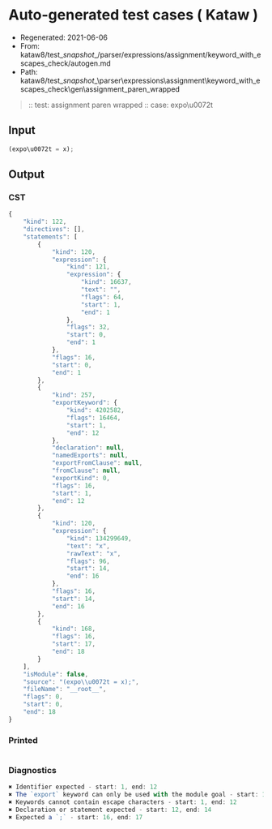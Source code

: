 # Auto-generated test cases ( Kataw )
- Regenerated: 2021-06-06
- From: kataw8/test\__snapshot__/parser/expressions/assignment/keyword_with_escapes_check/autogen.md
- Path: kataw8/test\__snapshot__\parser\expressions\assignment\keyword_with_escapes_check\gen\assignment_paren_wrapped
> :: test: assignment paren wrapped
> :: case: expo\u0072t
## Input

`````js
(expo\u0072t = x);
`````
## Output

### CST

```javascript
{
    "kind": 122,
    "directives": [],
    "statements": [
        {
            "kind": 120,
            "expression": {
                "kind": 121,
                "expression": {
                    "kind": 16637,
                    "text": "",
                    "flags": 64,
                    "start": 1,
                    "end": 1
                },
                "flags": 32,
                "start": 0,
                "end": 1
            },
            "flags": 16,
            "start": 0,
            "end": 1
        },
        {
            "kind": 257,
            "exportKeyword": {
                "kind": 4202582,
                "flags": 16464,
                "start": 1,
                "end": 12
            },
            "declaration": null,
            "namedExports": null,
            "exportFromClause": null,
            "fromClause": null,
            "exportKind": 0,
            "flags": 16,
            "start": 1,
            "end": 12
        },
        {
            "kind": 120,
            "expression": {
                "kind": 134299649,
                "text": "x",
                "rawText": "x",
                "flags": 96,
                "start": 14,
                "end": 16
            },
            "flags": 16,
            "start": 14,
            "end": 16
        },
        {
            "kind": 168,
            "flags": 16,
            "start": 17,
            "end": 18
        }
    ],
    "isModule": false,
    "source": "(expo\\u0072t = x);",
    "fileName": "__root__",
    "flags": 0,
    "start": 0,
    "end": 18
}
```

### Printed

```javascript

```

### Diagnostics

```javascript
✖ Identifier expected - start: 1, end: 12
✖ The `export` keyword can only be used with the module goal - start: 1, end: 12
✖ Keywords cannot contain escape characters - start: 1, end: 12
✖ Declaration or statement expected - start: 12, end: 14
✖ Expected a `;` - start: 16, end: 17

```

